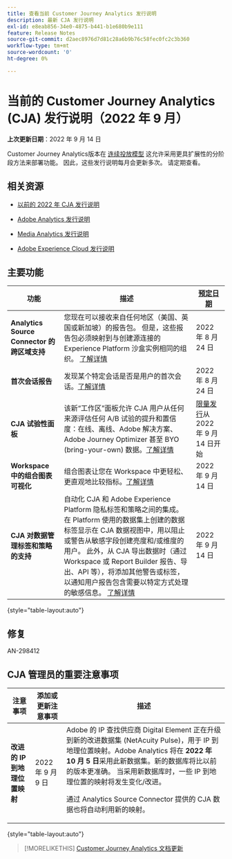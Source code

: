 ```yaml
---
title: 查看当前 Customer Journey Analytics 发行说明
description: 最新 CJA 发行说明
exl-id: e8eab856-34e0-4875-b441-b1e680b9e111
feature: Release Notes
source-git-commit: d2aec8976d7d81c28a6b9b76c58fec0fc2c3b360
workflow-type: tm+mt
source-wordcount: '0'
ht-degree: 0%

---
```


# 当前的 Customer Journey Analytics (CJA) 发行说明（2022 年 9 月）

**上次更新日期**：2022 年 9 月 14 日

Customer Journey Analytics版本在 [连续投放模型](releases.md) 这允许采用更具扩展性的分阶段方法来部署功能。 因此，这些发行说明每月会更新多次。 请定期查看。

## 相关资源

* [以前的 2022 年 CJA 发行说明](/help/release-notes/2022.md)

* [Adobe Analytics 发行说明](https://experienceleague.adobe.com/docs/analytics/release-notes/latest.html?lang=zh-Hans)

* [Media Analytics 发行说明](https://experienceleague.adobe.com/docs/media-analytics/using/additional-resources/release-notes.html)

* [Adobe Experience Cloud 发行说明](https://experienceleague.adobe.com/docs/release-notes/experience-cloud/current.html)

## 主要功能

| 功能 | 描述 | [预定日期](/help/release-notes/releases.md) |
| ----------- | ---------- | ----- |
| **Analytics Source Connector 的跨区域支持** | 您现在可以接收来自任何地区（美国、英国或新加坡）的报告包。 但是，这些报告包必须映射到与创建源连接的 Experience Platform 沙盒实例相同的组织。 [了解详情](https://experienceleague.adobe.com/docs/experience-platform/sources/ui-tutorials/create/adobe-applications/analytics.html) | 2022 年 8 月 24 日 |
| **首次会话报告** | 发现某个特定会话是否是用户的首次会话。[了解详情](/help/data-views/data-views-usecases.md) | 2022 年 8 月 24 日 |
| **CJA 试验性面板** | 该新“工作区”面板允许 CJA 用户从任何来源评估任何 A/B 试验的提升和置信度：在线、离线、Adobe 解决方案、Adobe Journey Optimizer 甚至 BYO (bring-your-own) 数据。[了解详情](/help/analysis-workspace/c-panels/experimentation.md) | [限量发行](/help/release-notes/releases.md)从 2022 年 9 月 14 日开始 |
| **Workspace 中的组合图表可视化** | 组合图表让您在 Workspace 中更轻松、更直观地比较指标。[了解详情](/help/analysis-workspace/visualizations/combo-charts.md) | 2022 年 9 月 14 日 |
| **CJA 对数据管理标签和策略的支持** | 自动化 CJA 和 Adobe Experience Platform 隐私标签和策略之间的集成。 在 Platform 使用的数据集上创建的数据标签显示在 CJA 数据视图中，用以阻止或警告从敏感字段创建亮度和/或维度的用户。 此外，从 CJA 导出数据时（通过 Workspace 或 Report Builder 报告、导出、API 等），将添加其他警告或标签，以通知用户报告包含需要以特定方式处理的敏感信息。 [了解详情](/help/data-views/data-governance.md) | 2022 年 9 月 14 日 |

{style=&quot;table-layout:auto&quot;}

## 修复

AN-298412

## CJA 管理员的重要注意事项

| 注意事项 | 添加或更新注意事项 | 描述 |
| --- | --- | --- |
| **改进的 IP 到地理位置映射** | 2022 年 9 月 9 日 | Adobe 的 IP 查找供应商 Digital Element 正在升级到新的改进数据集 (NetAcuity Pulse)，用于 IP 到地理位置映射。Adobe Analytics 将在 **2022 年 10 月 5 日**&#x200B;采用此新数据集。新的数据库将比以前的版本更准确。 当采用新数据库时，一些 IP 到地理位置的映射将发生变化/改进。<p> 通过 Analytics Source Connector 提供的 CJA 数据也将自动利用新的映射。 |

{style=&quot;table-layout:auto&quot;}

>[!MORELIKETHIS]
>[Customer Journey Analytics 文档更新](/help/release-notes/doc-changes.md)
